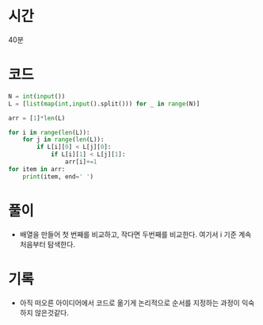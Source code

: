 # 시간
40분
# 코드
```python
N = int(input())
L = [list(map(int,input().split())) for _ in range(N)]

arr = [1]*len(L)

for i in range(len(L)):
    for j in range(len(L)):
        if L[i][0] < L[j][0]:
            if L[i][1] < L[j][1]:
                arr[i]+=1
for item in arr:
    print(item, end=' ')   
```
# 풀이
- 배열을 만들어 첫 번째를 비교하고, 작다면 두번째를 비교한다. 여기서 i 기준 계속 처음부터 탐색한다. 

# 기록
- 아직 떠오른 아이디어에서 코드로 옮기게 논리적으로 순서를 지정하는 과정이 익숙하지 않은것같다. 
